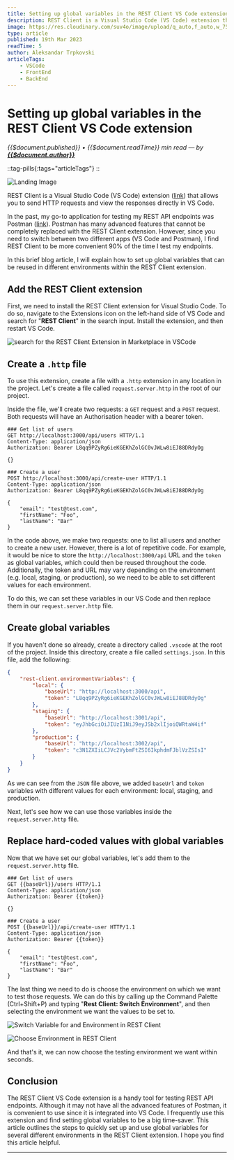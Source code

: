 ```yaml
---
title: Setting up global variables in the REST Client VS Code extension
description: REST Client is a Visual Studio Code (VS Code) extension that allows you to send HTTP requests and view the responses directly in VS Code. In the past, my go-to application for testing my REST API endpoints was Postman. Postman has many advanced features that cannot be completely replaced with the REST Client extension. However, since you need to switch between two different apps (VS Code and Postman), I find REST Client to be more convenient 90% of the time I test my endpoints. In this brief blog article, I will explain how to set up global variables that can be reused in different environments within the REST Client extension.
image: https://res.cloudinary.com/suv4o/image/upload/q_auto,f_auto,w_750,e_sharpen:100/v1679178671/blog/setting-up-global-variables-in-the-rest-client-vs-code-extension/hero-image_wywhks
type: article
published: 19th Mar 2023
readTime: 5
author: Aleksandar Trpkovski
articleTags:
    - VSCode
    - FrontEnd
    - BackEnd
---
```


# Setting up global variables in the REST Client VS Code extension

_{{$document.published}} • {{$document.readTime}} min read — by **[{{$document.author}}](/)**_

::tag-pills{:tags="articleTags"}
::

![Landing Image](https://res.cloudinary.com/suv4o/image/upload/q_auto,f_auto,w_750,e_sharpen:100/v1679178671/blog/setting-up-global-variables-in-the-rest-client-vs-code-extension/hero-image_wywhks)

REST Client is a Visual Studio Code (VS Code) extension ([link](https://marketplace.visualstudio.com/items?itemName=humao.rest-client)) that allows you to send HTTP requests and view the responses directly in VS Code.

In the past, my go-to application for testing my REST API endpoints was Postman ([link](https://www.postman.com/)). Postman has many advanced features that cannot be completely replaced with the REST Client extension. However, since you need to switch between two different apps (VS Code and Postman), I find REST Client to be more convenient 90% of the time I test my endpoints.

In this brief blog article, I will explain how to set up global variables that can be reused in different environments within the REST Client extension.

## Add the REST Client extension

First, we need to install the REST Client extension for Visual Studio Code. To do so, navigate to the Extensions icon on the left-hand side of VS Code and search for "**REST Client**" in the search input. Install the extension, and then restart VS Code.

![search for the REST Client Extension in Marketplace in VSCode](https://res.cloudinary.com/suv4o/image/upload/q_auto,f_auto,w_850,e_sharpen:100/v1679177436/blog/setting-up-global-variables-in-the-rest-client-vs-code-extension/Image_-_1_p0uea1)

## Create a `.http` file

To use this extension, create a file with a `.http` extension in any location in the project. Let's create a file called `request.server.http` in the root of our project.

Inside the file, we'll create two requests: a `GET` request and a `POST` request. Both requests will have an Authorisation header with a bearer token.

```http
### Get list of users
GET http://localhost:3000/api/users HTTP/1.1
Content-Type: application/json
Authorization: Bearer L8qq9PZyRg6ieKGEKhZolGC0vJWLw8iEJ88DRdyOg

{}

### Create a user
POST http://localhost:3000/api/create-user HTTP/1.1
Content-Type: application/json
Authorization: Bearer L8qq9PZyRg6ieKGEKhZolGC0vJWLw8iEJ88DRdyOg

{
    "email": "test@test.com",
    "firstName": "Foo",
    "lastName": "Bar"
}
```

In the code above, we make two requests: one to list all users and another to create a new user. However, there is a lot of repetitive code. For example, it would be nice to store the `http://localhost:3000/api` URL and the `token` as global variables, which could then be reused throughout the code. Additionally, the token and URL may vary depending on the environment (e.g. local, staging, or production), so we need to be able to set different values for each environment.

To do this, we can set these variables in our VS Code and then replace them in our `request.server.http` file.

## Create global variables

If you haven't done so already, create a directory called `.vscode` at the root of the project. Inside this directory, create a file called `settings.json`. In this file, add the following:

```json
{
    "rest-client.environmentVariables": {
        "local": {
            "baseUrl": "http://localhost:3000/api",
            "token": "L8qq9PZyRg6ieKGEKhZolGC0vJWLw8iEJ88DRdyOg"
        },
        "staging": {
            "baseUrl": "http://localhost:3001/api",
            "token": "eyJhbGciOiJIUzI1NiJ9eyJSb2xlIjoiQWRtaW4if"
        },
        "production": {
            "baseUrl": "http://localhost:3002/api",
            "token": "c3N1ZXIiLCJVc2VybmFtZSI6IkphdmFJblVzZSIsI"
        }
    }
}
```

As we can see from the `JSON` file above, we added `baseUrl` and `token` variables with different values for each environment: local, staging, and production.

Next, let's see how we can use those variables inside the `request.server.http` file.

## Replace hard-coded values with global variables

Now that we have set our global variables, let's add them to the `request.server.http` file.

```http
### Get list of users
GET {{baseUrl}}/users HTTP/1.1
Content-Type: application/json
Authorization: Bearer {{token}}

{}

### Create a user
POST {{baseUrl}}/api/create-user HTTP/1.1
Content-Type: application/json
Authorization: Bearer {{token}}

{
    "email": "test@test.com",
    "firstName": "Foo",
    "lastName": "Bar"
}
```

The last thing we need to do is choose the environment on which we want to test those requests. We can do this by calling up the Command Palette (Ctrl+Shift+P) and typing "**Rest Client: Switch Environment**", and then selecting the environment we want the values to be set to.

![Switch Variable for and Environment in REST Client](https://res.cloudinary.com/suv4o/image/upload/q_auto,f_auto,w_850,e_sharpen:100/v1679177434/blog/setting-up-global-variables-in-the-rest-client-vs-code-extension/Image_-_2_pma4vb)

![Choose Environment in REST Client](https://res.cloudinary.com/suv4o/image/upload/q_auto,f_auto,w_850,e_sharpen:100/v1679177434/blog/setting-up-global-variables-in-the-rest-client-vs-code-extension/Image_-_3_lwn8ch.png)

And that's it, we can now choose the testing environment we want within seconds.

## Conclusion

The REST Client VS Code extension is a handy tool for testing REST API endpoints. Although it may not have all the advanced features of Postman, it is convenient to use since it is integrated into VS Code. I frequently use this extension and find setting global variables to be a big time-saver. This article outlines the steps to quickly set up and use global variables for several different environments in the REST Client extension. I hope you find this article helpful.

---

